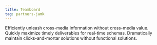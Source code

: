 ```yaml
---
title: Teamboard 
tag: partners-jamk
---
```


Efficiently unleash cross-media information without cross-media value. Quickly maximize timely deliverables for real-time schemas. Dramatically maintain clicks-and-mortar solutions without functional solutions.